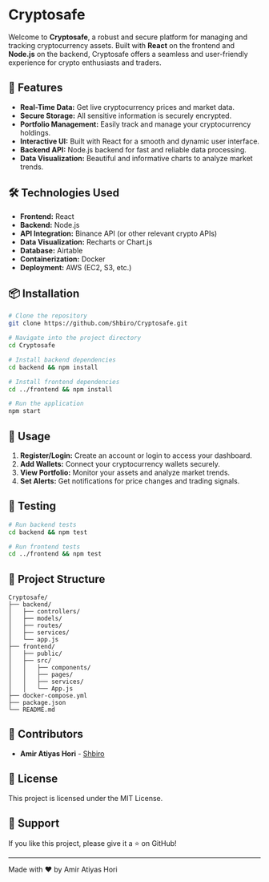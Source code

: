 # Cryptosafe

Welcome to **Cryptosafe**, a robust and secure platform for managing and tracking cryptocurrency assets. Built with **React** on the frontend and **Node.js** on the backend, Cryptosafe offers a seamless and user-friendly experience for crypto enthusiasts and traders.

## 🚀 Features
- **Real-Time Data:** Get live cryptocurrency prices and market data.
- **Secure Storage:** All sensitive information is securely encrypted.
- **Portfolio Management:** Easily track and manage your cryptocurrency holdings.
- **Interactive UI:** Built with React for a smooth and dynamic user interface.
- **Backend API:** Node.js backend for fast and reliable data processing.
- **Data Visualization:** Beautiful and informative charts to analyze market trends.

## 🛠️ Technologies Used
- **Frontend:** React
- **Backend:** Node.js
- **API Integration:** Binance API (or other relevant crypto APIs)
- **Data Visualization:** Recharts or Chart.js
- **Database:** Airtable
- **Containerization:** Docker
- **Deployment:** AWS (EC2, S3, etc.)

## 📦 Installation
```bash
# Clone the repository
git clone https://github.com/Shbiro/Cryptosafe.git

# Navigate into the project directory
cd Cryptosafe

# Install backend dependencies
cd backend && npm install

# Install frontend dependencies
cd ../frontend && npm install

# Run the application
npm start
```

## 🚦 Usage
1. **Register/Login:** Create an account or login to access your dashboard.
2. **Add Wallets:** Connect your cryptocurrency wallets securely.
3. **View Portfolio:** Monitor your assets and analyze market trends.
4. **Set Alerts:** Get notifications for price changes and trading signals.

## 🧪 Testing
```bash
# Run backend tests
cd backend && npm test

# Run frontend tests
cd ../frontend && npm test
```

## 📂 Project Structure
```
Cryptosafe/
├── backend/
│   ├── controllers/
│   ├── models/
│   ├── routes/
│   ├── services/
│   └── app.js
├── frontend/
│   ├── public/
│   ├── src/
│   │   ├── components/
│   │   ├── pages/
│   │   ├── services/
│   │   └── App.js
├── docker-compose.yml
├── package.json
└── README.md
```

## 👥 Contributors
- **Amir Atiyas Hori** - [Shbiro](https://github.com/Shbiro)

## 📄 License
This project is licensed under the MIT License.

## 🌟 Support
If you like this project, please give it a ⭐ on GitHub!

---
Made with ❤️ by Amir Atiyas Hori

